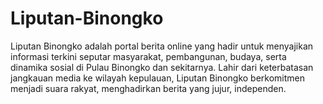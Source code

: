 # Liputan-Binongko
Liputan Binongko adalah portal berita online yang hadir untuk menyajikan informasi terkini seputar masyarakat, pembangunan, budaya, serta dinamika sosial di Pulau Binongko dan sekitarnya. Lahir dari keterbatasan jangkauan media ke wilayah kepulauan, Liputan Binongko berkomitmen menjadi suara rakyat, menghadirkan berita yang jujur, independen.
